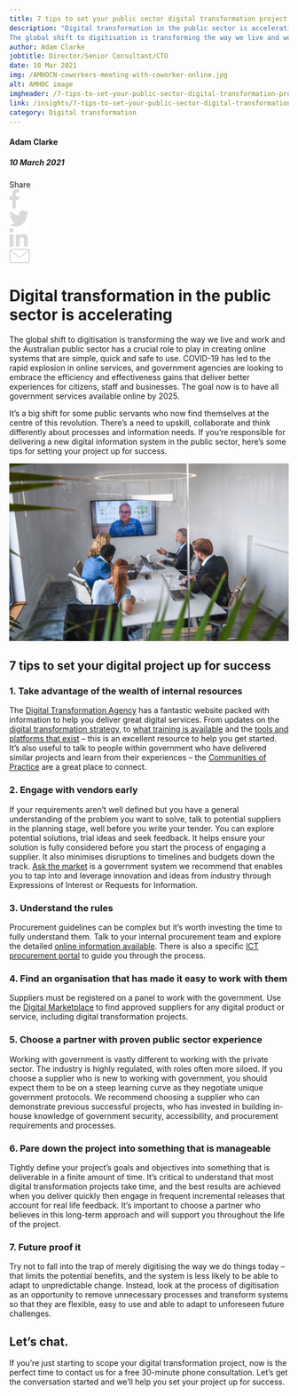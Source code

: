 ```yaml
---
title: 7 tips to set your public sector digital transformation project up for success
description: "Digital transformation in the public sector is accelerating
The global shift to digitisation is transforming the way we live and work and the Australian public sector has a crucial role to play in creating online systems that are simple, quick and safe to use."
author: Adam Clarke
jobtitle: Director/Senior Consultant/CTO
date: 10 Mar 2021
img: /AMHOCN-coworkers-meeting-with-coworker-online.jpg
alt: AMHOC image
imgheader: /7-tips-to-set-your-public-sector-digital-transformation-project-up-for-success-header.jpg
link: /insights/7-tips-to-set-your-public-sector-digital-transformation-project-up-for-success
category: Digital transformation
---
```


<div class="grid grid-cols-12">

<div class="col-span-12 lg:col-span-3 blog-sidebar">
<div class="blog-sidebar-author mt-2">

#### Adam Clarke

##### 10 March 2021
</div>
<div class="grid grid-cols-4">
<!---Remove 'hidden' from div below to show social media icons--->
<div class="col-span-3 lg:col-span-4 blog-social-media grid grid-cols-5 justify-items-start lg:justify-items-center hidden">
<div class="col-span-1">
Share
</div>

<div class="col-span-1">
<img class="h-4" src="/Facebook.svg" />
</div>

<div class="col-span-1">
<img class="h-4" src="/Twitter.svg" />
</div>

<div class="col-span-1">
<img class="h-4" src="/Linkedin.svg" />
</div>

<div class="col-span-1">
<a href="mailto:info@strategicdata.com.au">
<img class="h-4" src="/Email.svg" />
</a>
</div>

</div>
</div>
</div>


<div class="col-span-12 lg:col-span-9 lg:col-start-4 lg:pl-6 blog-text">
<div>

# Digital transformation in the public sector is accelerating
The global shift to digitisation is transforming the way we live and work and the Australian public sector has a crucial role to play in creating online systems that are simple, quick and safe to use. COVID-19 has led to the rapid explosion in online services, and government agencies are looking to embrace the efficiency and effectiveness gains that deliver better experiences for citizens, staff and businesses. The goal now is to have all government services available online by 2025.

It’s a big shift for some public servants who now find themselves at the centre of this revolution. There’s a need to upskill, collaborate and think differently about processes and information needs. If you’re responsible for delivering a new digital information system in the public sector, here’s some tips for setting your project up for success.

![AMHOCN image](/AMHOCN-coworkers-meeting-with-coworker-online.jpg)

## 7 tips to set your digital project up for success

### 1. Take advantage of the wealth of internal resources
The <a href="https://www.dta.gov.au/about-us">Digital Transformation Agency</a> has a fantastic website packed with information to help you deliver great digital services. From updates on the <a href="https://www.dta.gov.au/digital-transformation-strategy">digital transformation strategy</a>, to <a href="https://www.dta.gov.au/our-projects/building-digital-skills-across-government">what training is available</a> and the <a href="https://www.dta.gov.au/our-projects">tools and platforms that exist</a> – this is an excellent resource to help you get started. It’s also useful to talk to people within government who have delivered similar projects and learn from their experiences – the <a href="https://www.dta.gov.au/help-and-advice/communities-practice">Communities of Practice</a> are a great place to connect.

### 2. Engage with vendors early
If your requirements aren’t well defined but you have a general understanding of the problem you want to solve, talk to potential suppliers in the planning stage, well before you write your tender. You can explore potential solutions, trial ideas and seek feedback. It helps ensure your solution is fully considered before you start the process of engaging a supplier. It also minimises disruptions to timelines and budgets down the track. <a href="https://marketplace1.zendesk.com/hc/en-gb/articles/360000575036-Ask-the-market">Ask the market</a> is a government system we recommend that enables you to tap into and leverage innovation and ideas from industry through Expressions of Interest or Requests for Information.

### 3. Understand the rules
Procurement guidelines can be complex but it’s worth investing the time to fully understand them. Talk to your internal procurement team and explore the detailed <a href="https://www.finance.gov.au/government/procurement">online information available</a>. There is also a specific <a href="https://www.buyict.gov.au/sp">ICT procurement portal</a> to guide you through the process.

### 4. Find an organisation that has made it easy to work with them
Suppliers must be registered on a panel to work with the government. Use the <a href="https://www.buyict.gov.au/sp?id=buyer&kb=KB0010622">Digital Marketplace</a> to find approved suppliers for any digital product or service, including digital transformation projects.

### 5. Choose a partner with proven public sector experience
Working with government is vastly different to working with the private sector. The industry is highly regulated, with roles often more siloed. If you choose a supplier who is new to working with government, you should expect them to be on a steep learning curve as they negotiate unique government protocols. We recommend choosing a supplier who can demonstrate previous successful projects, who has invested in building in-house knowledge of government security, accessibility, and procurement requirements and processes.

### 6. Pare down the project into something that is manageable
Tightly define your project’s goals and objectives into something that is deliverable in a finite amount of time. It’s critical to understand that most digital transformation projects take time, and the best results are achieved when you deliver quickly then engage in frequent incremental releases that account for real life feedback. It’s important to choose a partner who believes in this long-term approach and will support you throughout the life of the project.

### 7. Future proof it
Try not to fall into the trap of merely digitising the way we do things today – that limits the potential benefits, and the system is less likely to be able to adapt to unpredictable change. Instead, look at the process of digitisation as an opportunity to remove unnecessary processes and transform systems so that they are flexible, easy to use and able to adapt to unforeseen future challenges.

## Let’s chat.
If you’re just starting to scope your digital transformation project, now is the perfect time to <NuxtLink to="/contactus">contact us</NuxtLink> for a free 30-minute phone consultation. Let’s get the conversation started and we’ll help you set your project up for success.

</div>
</div>

</div>

